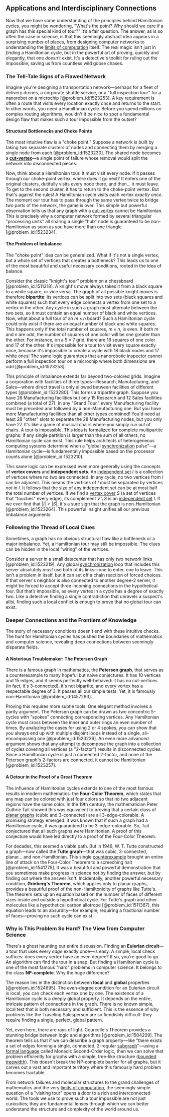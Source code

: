 ## Applications and Interdisciplinary Connections

Now that we have some understanding of the principles behind Hamiltonian cycles, you might be wondering, "What's the point? Why should we care if a graph has this special kind of tour?" It’s a fair question. The answer, as is so often the case in science, is that this seemingly abstract idea appears in a surprising number of places, from designing computer networks to understanding the [limits of computation](@article_id:137715) itself. The real magic isn't just in *finding* a Hamiltonian cycle, but in the powerful art of proving, quickly and elegantly, that one *doesn't* exist. It's a detective's toolkit for ruling out the impossible, saving us from countless wild goose chases.

### The Tell-Tale Signs of a Flawed Network

Imagine you're designing a transportation network—perhaps for a fleet of delivery drones, a corporate shuttle service, or a "full inspection tour" for a nanorobot on a microchip [@problem_id:1523253]. A key requirement is often a route that visits every location exactly once and returns to the start. In other words, you need a Hamiltonian cycle. Before you spend millions on complex routing algorithms, wouldn't it be nice to spot a fundamental design flaw that makes such a tour impossible from the outset?

#### Structural Bottlenecks and Choke Points

The most intuitive flaw is a "choke point." Suppose a network is built by taking two separate clusters of nodes and connecting them by merging a single node from each [@problem_id:1523230]. The shared node becomes a **[cut-vertex](@article_id:260447)**—a single point of failure whose removal would split the network into disconnected pieces.

Now, think about a Hamiltonian tour. It must visit every node. If it passes through our choke-point vertex, where does it go next? It enters one of the original clusters, dutifully visits every node there, and then... it must leave. To get to the second cluster, it has to return to the choke-point vertex. But that's against the rules! A Hamiltonian cycle visits each vertex *exactly once*. The moment our tour has to pass through the same vertex twice to bridge two parts of the network, the game is over. This simple but powerful observation tells us that any graph with a [cut-vertex](@article_id:260447) cannot be Hamiltonian. This is precisely why a computer network formed by several triangular "processing units" all sharing a single "hub" node is guaranteed to be non-Hamiltonian as soon as you have more than one triangle [@problem_id:1523234].

#### The Problem of Imbalance

The "choke point" idea can be generalized. What if it's not a single vertex, but a whole set of vertices that creates a bottleneck? This leads us to one of the most beautiful and useful necessary conditions, rooted in the idea of balance.

Consider the classic "knight's tour" problem on a chessboard [@problem_id:1511318]. A knight's move always takes it from a black square to a white square, or vice versa. The graph of all possible knight moves is therefore **bipartite**: its vertices can be split into two sets (black squares and white squares) such that every edge connects a vertex from one set to a vertex in the other. Any cycle in such a graph must alternate between the two sets, so it must contain an equal number of black and white vertices. Now, what about a full tour of an $m \times n$ board? Such a Hamiltonian cycle could only exist if there are an equal number of black and white squares. This happens only if the total number of squares, $m \times n$, is even. If both $m$ and $n$ are odd, the number of squares of one color will be one greater than the other. For instance, on a $5 \times 7$ grid, there are 18 squares of one color and 17 of the other. It's impossible for a tour to visit every square exactly once, because it's impossible to create a cycle with 18 black nodes and 17 white ones! The same logic guarantees that a nanorobotic inspector cannot perform a full inspection tour on a microchip where both dimensions are odd [@problem_id:1523253].

This principle of imbalance extends far beyond two-colored grids. Imagine a corporation with facilities of three types—Research, Manufacturing, and Sales—where direct travel is only allowed between facilities of different types [@problem_id:1523280]. This forms a tripartite graph. Suppose you have 28 Manufacturing facilities but only 15 Research and 12 Sales facilities combined (a total of 27). In any "Grand Tour," every Manufacturing facility must be preceded and followed by a non-Manufacturing one. But you have more Manufacturing facilities than all other types combined! You'd need at least 28 "other" slots to separate the 28 Manufacturing nodes, but you only have 27. It's like a game of musical chairs where you simply run out of chairs. A tour is impossible. This idea is formalized for complete multipartite graphs: if any single partition is larger than the sum of all others, no Hamiltonian cycle can exist. This rule helps architects of heterogeneous computing systems determine when a "global [synchronization](@article_id:263424) pulse"—a Hamiltonian cycle—is fundamentally impossible based on the processor counts alone [@problem_id:1523210].

This same logic can be expressed even more generally using the concepts of **vertex covers** and **independent sets**. An [independent set](@article_id:264572) $I$ is a collection of vertices where no two are connected. In any cycle, no two vertices from $I$ can be adjacent. This means the vertices of $I$ must be separated by vertices *not* in $I$. It follows that the size of any independent set can be at most half the total number of vertices. If we find a [vertex cover](@article_id:260113) $S$ (a set of vertices that "touches" every edge), its complement $V \setminus S$ is an [independent set](@article_id:264572) $I$. If we ever find that $|I| > |S|$, it's a sure sign that the graph is non-Hamiltonian [@problem_id:1523264]. This powerful insight unifies all our previous imbalance arguments.

### Following the Thread of Local Clues

Sometimes, a graph has no obvious structural flaw like a bottleneck or a major imbalance. Yet, a Hamiltonian tour may still be impossible. The clues can be hidden in the local "wiring" of the vertices.

Consider a server in a small datacenter that has only two network links [@problem_id:1523219]. Any global [synchronization](@article_id:263424) loop that includes this server absolutely *must* use both of its links—one to enter, one to leave. This isn't a problem in itself, but it can set off a chain reaction of forced choices. If that server's neighbor is also connected to another degree-2 server, it might be forced to accept three incoming connections in the hypothetical tour. But that’s impossible, as every vertex in a cycle has a degree of exactly two. Like a detective finding a single contradiction that unravels a suspect's alibi, finding such a local conflict is enough to prove that no global tour can exist.

### Deeper Connections and the Frontiers of Knowledge

The story of necessary conditions doesn't end with these intuitive checks. The hunt for Hamiltonian cycles has pushed the boundaries of mathematics and computer science, revealing deep connections between seemingly disparate fields.

#### A Notorious Troublemaker: The Petersen Graph

There is a famous graph in mathematics, the **Petersen graph**, that serves as a counterexample to many hopeful but naive conjectures. It has 10 vertices and 15 edges, and it seems perfectly well-behaved: it has no cut-vertices (in fact, it's 3-connected), it's not bipartite, and every vertex has a respectable degree of 3. It passes all our simple tests. Yet, it is famously non-Hamiltonian [@problem_id:1457293].

Proving this requires more subtle tools. One elegant method involves a parity argument. The Petersen graph can be drawn as two concentric 5-cycles with "spokes" connecting corresponding vertices. Any Hamiltonian cycle must cross between the inner and outer rings an even number of times. By analyzing the cases for using 2 or 4 spokes, you can show that you always end up with multiple disjoint loops instead of a single, all-encompassing one [@problem_id:1523239]. An even more advanced argument shows that any attempt to decompose the graph into a collection of cycles covering all vertices (a "2-factor") results in disconnected cycles. Since a Hamiltonian cycle is just a connected 2-factor, and none of the Petersen graph's 2-factors are connected, it cannot be Hamiltonian [@problem_id:1523257].

#### A Detour in the Proof of a Great Theorem

The influence of Hamiltonian cycles extends to one of the most famous results in modern mathematics: the **Four-Color Theorem**, which states that any map can be colored with just four colors so that no two adjacent regions have the same color. In the 19th century, the mathematician Peter Guthrie Tait showed this was equivalent to proving that a certain class of [planar graphs](@article_id:268416) (cubic and 3-connected) are all 3-edge-colorable. A promising strategy emerged: it was known that if such a graph had a Hamiltonian cycle, it was guaranteed to be 3-edge-colorable. So, Tait conjectured that all such graphs *were* Hamiltonian. A proof of this conjecture would have led directly to a proof of the Four-Color Theorem.

For decades, this seemed a viable path. But in 1946, W. T. Tutte constructed a graph—now called the **Tutte graph**—that was cubic, 3-connected, planar... and non-Hamiltonian. This single [counterexample](@article_id:148166) brought an entire line of attack on the Four-Color Theorem to a screeching halt [@problem_id:1541775]. It was a beautiful and powerful demonstration that you sometimes make progress in science not by finding the answer, but by finding out where the answer *isn't*. Incidentally, another powerful necessary condition, **Grinberg's Theorem**, which applies only to planar graphs, provides a beautiful proof of the non-Hamiltonicity of graphs like Tutte's. The theorem sets up an equation based on the number of faces of different sizes inside and outside a hypothetical cycle. For Tutte's graph and other molecules like a hypothetical carbon allotrope [@problem_id:1511367], this equation leads to an absurdity—for example, requiring a fractional number of faces—proving no such cycle can exist.

### Why is This Problem So Hard? The View from Computer Science

There's a ghost haunting our entire discussion. Finding an **Eulerian circuit**—a tour that uses every *edge* exactly once—is easy. A simple, local check suffices: does every vertex have an even degree? If so, you're good to go. An algorithm can find the tour in a snap. But finding a Hamiltonian cycle is one of the most famous "hard" problems in computer science. It belongs to the class **NP-complete**. Why the huge difference?

The reason lies in the distinction between **local** and **global** properties [@problem_id:1524695]. The even-degree condition for an Eulerian circuit is local; you can check each vertex one by one. The existence of a Hamiltonian cycle is a deeply global property. It depends on the entire, intricate pattern of connections in the graph. There is no known simple, local test that is both necessary and sufficient. This is the essence of why problems like the Traveling Salesperson are so fiendishly difficult: they require finding a single, perfect, global pattern.

Yet, even here, there are rays of light. Courcelle's Theorem provides a stunning bridge between logic and algorithms [@problem_id:1504209]. The theorem tells us that if we can describe a graph property—like "there exists a set of edges forming a single, connected, 2-regular [subgraph](@article_id:272848)"—using a [formal language](@article_id:153144) called Monadic Second-Order logic, then we can solve that problem efficiently for graphs with a simple, tree-like structure ([bounded treewidth](@article_id:264672)). This doesn't break the NP-complete barrier for all graphs, but it carves out a vast and important territory where this famously hard problem becomes tractable.

From network failures and molecular structures to the grand challenges of mathematics and the very [limits of computation](@article_id:137715), the seemingly simple question of a "visiting tour" opens a door to a rich and interconnected world. The tools we use to prove such a tour impossible are not just curiosities; they are fundamental lenses through which we can better understand the structure and complexity of the world around us.